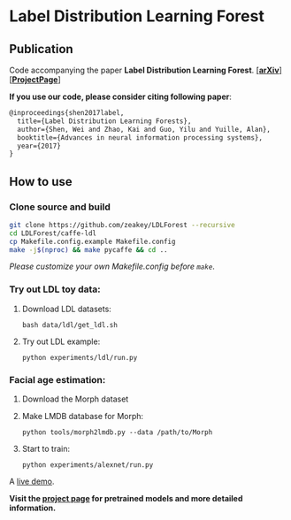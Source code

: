 # Label Distribution Learning Forest
## Publication
Code accompanying the paper **Label Distribution Learning Forest**. [[**arXiv**]](https://arxiv.org/abs/1702.06086)  [[**ProjectPage**]](http://kaiz.xyz/ldlf)

**If you use our code, please consider citing following paper**:

```latex
@inproceedings{shen2017label,
  title={Label Distribution Learning Forests},
  author={Shen, Wei and Zhao, Kai and Guo, Yilu and Yuille, Alan},
  booktitle={Advances in neural information processing systems},
  year={2017}
}
```

## How to use
### Clone source and build
```bash
git clone https://github.com/zeakey/LDLForest --recursive
cd LDLForest/caffe-ldl
cp Makefile.config.example Makefile.config
make -j$(nproc) && make pycaffe && cd ..
```

*Please customize your own Makefile.config before `make`*.

### Try out LDL toy data:

1. Download LDL datasets:

    `bash data/ldl/get_ldl.sh`

2. Try out LDL example:

    `python experiments/ldl/run.py`

### Facial age estimation:
1. Download the Morph dataset

2. Make LMDB database for Morph:

    `python tools/morph2lmdb.py --data /path/to/Morph`

3. Start to train:

    `python experiments/alexnet/run.py`

A [live demo](https://github.com/zeakey/LDLForest/blob/master/demo.ipynb).

**Visit the [project page](http://kaiz.xyz/ldlf) for pretrained models and more detailed information.**



